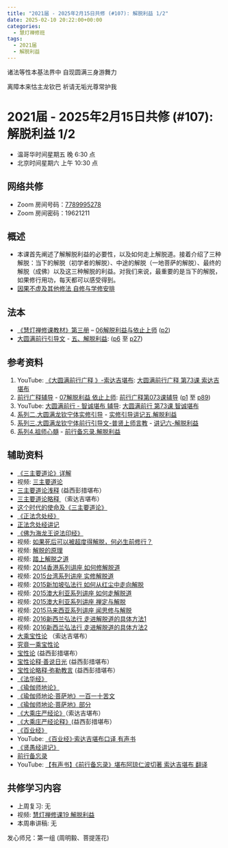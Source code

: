 ```yaml
---
title: "2021届 - 2025年2月15日共修 (#107): 解脱利益 1/2"
date: 2025-02-10 20:22:00+00:00
categories:
  - 慧灯禅修班
tags:
  - 2021届
  - 解脱利益
---
```

诸法等性本基法界中  自现圆满三身游舞力

离障本来怙主龙钦巴  祈请无垢光尊常护我

# 2021届 - 2025年2月15日共修 (#107): 解脱利益 1/2

* 温哥华时间星期五 晚 6:30 点
* 北京时间星期六 上午 10:30 点

## 网络共修

* Zoom 房间号码：[7789995278](<>)
* Zoom 房间密码：19621211

## 概述

* 本课首先阐述了解解脱利益的必要性，以及如何走上解脱道。接着介绍了三种解脱：当下的解脱（初学者的解脱）、中途的解脱（一地菩萨的解脱）、最终的解脱（成佛）以及这三种解脱的利益。对我们来说，最重要的是当下的解脱，如果修行用功，每天都可以感受得到。
* [因果不虚及其他修法 自修与学修安排 ](<>)

## 法本

* [](<>)[](<>)[](<>)[《慧灯禅修课教材》第三册](https://huidengchanxiu.net/books/b3) – [06解脱利益与依止上师](https://huidengchanxiu.net/books/b3/3-06) ([p2](https://huidengchanxiu.net/books/b3/3-06#p2))[](<>)
* [大圆满前行引导文](https://huidengchanxiu.net/refs/qxgs/dymqx-fcgs) - [](<>)[](https://huidengchanxiu.net/refs/qxgs/qxgs-07jtly)[五、解脱利益](https://huidengchanxiu.net/refs/qxgs/qxgs-07jtly#%E4%BA%94%E8%A7%A3%E8%84%B1%E5%88%A9%E7%9B%8A): ([p6](https://huidengchanxiu.net/refs/qxgs/qxgs-07jtly#p6) 至 [p27](https://huidengchanxiu.net/refs/qxgs/qxgs-07jtly#p27))

## 参考资料

1. [](<>)YouTube: [《大圆满前行广释 》-索达吉堪布](https://www.youtube.com/playlist?list=PL0ERwy6s1uTeLz5leHEj-VcSWrU6TnVMW): [大圆满前行广释 第73课 索达吉堪布](https://www.youtube.com/watch?v=rL8wh08iRDU&list=PL0ERwy6s1uTeLz5leHEj-VcSWrU6TnVMW&index=72)
2. [前行广释辅导](https://huidengchanxiu.net/refs/fudao) - [07解脱利益 依止上师](https://huidengchanxiu.net/refs/qxgs/fudao/qxgsfd-07jtly): [前行广释第073课辅导](https://huidengchanxiu.net/refs/qxgs/fudao/qxgsfd-07jtly#%E5%89%8D%E8%A1%8C%E5%B9%BF%E9%87%8A%E7%AC%AC073%E8%AF%BE%E8%BE%85%E5%AF%BC) ([p1](https://huidengchanxiu.net/refs/qxgs/fudao/qxgsfd-07jtly#p1) 至 [p89](https://huidengchanxiu.net/refs/qxgs/fudao/qxgsfd-07jtly#p89))
3. YouTube: [大圆满前行 - 智诚堪布 辅导](<>): [大圆满前行 第73课 智诚堪布](<>)
4. [系列二.大圆满龙钦宁体实修引导](https://huidengchanxiu.net/refs/s2) - [实修引导讲记五.解脱利益](https://huidengchanxiu.net/refs/xmfw/s2/s2-sxyd5-jtly)
5. [系列三.大圆满龙钦宁体前行引导文-普贤上师言教](https://huidengchanxiu.net/refs/s3) - [讲记六-解脱利益](https://huidengchanxiu.net/refs/xmfw/s3/s3-ydw6-jtly)
6. [系列4.祖师心髓](https://huidengchanxiu.net/refs/s4) - [前行备忘录.解脱利益](https://huidengchanxiu.net/refs/xmfw/s4/s4-zsxs11-qxbwl-jtly)

## **辅助资料**

* [《三主要道论》详解](https://fohuifayu.com/index.php/huideng-zhiguang/dianzi-congshu/jingdian-jiedu/jingdian-jiedu-2/9008-a00060?title=)
* 视频: [三主要道论](https://fohuifayu.com/index.php/huideng-jiangtang/jingdian-jiedu/sanzhuyao-daolun)
* [](https://fohuifayu.com/index.php/huideng-jiangtang/jingdian-jiedu/sanzhuyao-daolun)[三主要道论浅释](https://www.xianmixuezi.com/%E7%94%98%E9%9C%B2%E5%A6%99%E6%B3%95%E7%B3%BB%E5%88%97/%E7%94%98%E9%9C%B2%E5%A6%99%E6%B3%952-%E6%AD%A3%E6%B3%95%E6%98%8E%E7%81%AF/%E4%B8%89%E4%B8%BB%E8%A6%81%E9%81%93%E8%AE%BA%E6%B5%85%E9%87%8A) (益西彭措堪布）
* [三主要道论略释 ](https://www.zhihuihai.net/%E6%99%BA%E6%82%B2%E5%AD%A6%E5%A0%82/%E5%BE%80%E5%B9%B4%E4%BC%A0%E6%B3%95/%E4%B8%89%E4%B8%BB%E8%A6%81%E9%81%93%E8%AE%BA%E7%95%A5%E9%87%8A)（索达吉堪布）
* [这个时代的使命及《三主要道论》](https://www.zhihuihai.net/%E6%B3%95%E9%9B%A8%E6%99%AE%E6%B6%A6/%E7%BD%91%E7%BB%9C%E5%BC%80%E7%A4%BA/%E8%BF%99%E4%B8%AA%E6%97%B6%E4%BB%A3%E7%9A%84%E4%BD%BF%E5%91%BD%E4%B8%8E%E4%B8%89%E4%B8%BB%E8%A6%81%E9%81%93)
* [《正法念处经》](http://www.fobao.org/fojing/09/2610.html)
* [](http://www.fobao.org/fojing/09/2610.html)[正法念处经讲记](https://www.xianmixuezi.com/%E4%BD%9B%E7%BB%8F%E5%AE%9D%E5%85%B8%E7%B3%BB%E5%88%97/%E6%AD%A3%E6%B3%95%E5%BF%B5%E5%A4%84%E7%BB%8F)
* [《佛为海龙王说法印经》](http://fodizi.net/fojing/09/2443.html)
* 视频: [如果死后可以被超度得解脱，何必生前修行？](<>)
* 视频: [解脱的原理](<>)
* 视频: [踏上解脱之道](<>)
* 视频: [2014香港系列讲座 如何修解脱道](<>)
* 视频: [2015台湾系列讲座 实修解脱道](<>)
* 视频: [2015新加坡弘法行 如何从红尘中走向解脱](<>)
* 视频: [2015澳大利亚系列讲座 如何走解脱道](<>)
* 视频: [2015澳大利亚系列讲座 禅定与解脱](<>)
* 视频: [2015马来西亚系列讲座 闻思修与解脱](<>) 
* 视频: [2016新西兰弘法行 走进解脱道的具体方法1](<>)
* 视频: [2016新西兰弘法行 走进解脱道的具体方法2](<>)
* [大乘宝性论](https://www.riyuebianzhao.com/%E4%BA%94%E8%AE%BA/%E5%AE%9D%E6%80%A7%E8%AE%BA) （索达吉堪布）
* [究竟一乘宝性论](https://fohuifayu.com/index.php/other-column/xiangguan-jinglun/lundian/yicheng-baoxinglun)
* [宝性论](https://www.xianmixuezi.com/%E5%BC%A5%E5%8B%92%E4%BA%94%E8%AE%BA/%E5%BC%A5%E5%8B%92%E4%BA%94%E8%AE%BA-%E5%AE%9D%E6%80%A7%E8%AE%BA) (益西彭措堪布）
* [宝性论释·善说日光](https://www.xianmixuezi.com/%E5%BC%A5%E5%8B%92%E4%BA%94%E8%AE%BA/%E5%9B%9B%E5%AE%9D%E6%80%A7%E8%AE%BA%E9%87%8A%E5%96%84%E8%AF%B4%E6%97%A5%E5%85%89) (益西彭措堪布）
* [宝性论略释·弥勒教言](https://www.xianmixuezi.com/%E5%BC%A5%E5%8B%92%E4%BA%94%E8%AE%BA/%E4%BA%94%E5%AE%9D%E6%80%A7%E8%AE%BA%E7%95%A5%E9%87%8A%E5%BC%A5%E5%8B%92%E6%95%99%E8%A8%80) (益西彭措堪布）
* [《法华经》](https://www.zhihuihai.net/%E5%AD%A6%E4%BD%9B%E4%B9%8B%E5%AE%B6/%E5%88%9D%E7%BA%A7%E8%AF%BE%E7%A8%8B/%E5%AD%A6%E7%BB%8F/%E5%A6%99%E6%B3%95%E8%8E%B2%E5%8D%8E%E7%BB%8F)
* [《瑜伽师地论》](https://www.quanxue.cn/ct_fojia/yujiashidindex.html)
* [](https://www.quanxue.cn/ct_fojia/yujiashidindex.html)[《瑜伽师地论·菩萨地》一百一十苦文](https://www.xianmixuezi.com/%E9%81%93%E6%AC%A1%E7%AC%AC%E6%96%87%E5%BA%93/%E8%8F%A9%E6%8F%90%E9%81%93%E6%AC%A1%E7%AC%AC%E5%B9%BF%E8%AE%BA/%E4%B9%9D%E8%8F%A9%E6%8F%90%E9%81%93%E6%AC%A1%E7%AC%AC%E5%B9%BF%E8%AE%BA%E8%AE%B2%E8%AE%B0%E5%85%AB/%E9%99%84%E5%BD%95-%E4%B8%80%E7%91%9C%E4%BC%BD%E5%B8%88%E5%9C%B0%E8%AE%BA%E8%8F%A9%E8%90%A8%E5%9C%B0%E4%B8%80%E7%99%BE%E4%B8%80%E5%8D%81%E8%8B%A6%E6%96%87)
* [《瑜伽师地论·菩萨地》部分](https://www.xianmixuezi.com/%E9%81%93%E6%AC%A1%E7%AC%AC%E6%96%87%E5%BA%93/%E8%8F%A9%E6%8F%90%E9%81%93%E6%AC%A1%E7%AC%AC%E5%B9%BF%E8%AE%BA/%E4%B8%80%E9%9B%B6%E8%8F%A9%E6%8F%90%E9%81%93%E6%AC%A1%E7%AC%AC%E5%B9%BF%E8%AE%BA%E8%AE%B2%E8%AE%B0%E4%B9%9D/%E9%99%84%E5%BD%95%E4%BA%8C%E7%91%9C%E4%BC%BD%E5%B8%88%E5%9C%B0%E8%AE%BA%E8%8F%A9%E8%90%A8%E5%9C%B0%E9%83%A8%E5%88%86)
* [《大乘庄严经论》](https://www.riyuebianzhao.com/%E4%BA%94%E8%AE%BA/%E5%A4%A7%E4%B9%98%E7%BB%8F%E5%BA%84%E4%B8%A5%E8%AE%BA)（索达吉堪布）
* [《大乘庄严经论释》](https://www.xianmixuezi.com/%E5%BC%A5%E5%8B%92%E4%BA%94%E8%AE%BA/%E4%B8%89%E5%A4%A7%E4%B9%98%E7%BB%8F%E5%BA%84%E4%B8%A5%E8%AE%BA)(益西彭措堪布）
* [《百业经》](https://mingguang.im/reading/%E7%99%BE%E4%B8%9A%E7%BB%8F)
* [](https://mingguang.im/reading/%E7%99%BE%E4%B8%9A%E7%BB%8F)YouTube: [《百业经》·索达吉堪布口译 有声书](https://www.youtube.com/playlist?list=PLYOi3WbNHCBtsHH6QTrxVJuvBtiNHWdj6)
* [《贤愚经讲记》](https://www.xianmixuezi.com/%E4%BD%9B%E7%BB%8F%E5%AE%9D%E5%85%B8%E7%B3%BB%E5%88%97/%E8%B4%A4%E6%84%9A%E7%BB%8F)
* [前行备忘录](https://fohuifayu.com/index.php/other-column/xiangguan-jinglun/lundian/qianxing-beiwanglu)
* YouTube: [【有声书】《前行备忘录》堪布阿琼仁波切著 索达吉堪布 翻译](https://www.youtube.com/playlist?list=PLpQ93rK3nqoAm3Uqmur-FOkedJK_jhIzF)



## **共修学习内容**

* 上周复习: [](<>)[](<>)[](<>)[](<>)[](<>)[](<>)无
* 视频: [](<>)[](<>)[](<>)[慧灯禅修课19 解脱利益](https://fohuifayu.com/index.php/huideng-jiangtang/chanxiuke/zen-03/2358-l17076)
* 本周串讲稿: [](<>)[](<>)[](<>)[](<>)[](<>)无


发心师兄：第一组 (周明毅、菩提莲花)
